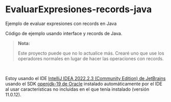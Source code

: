 # EvaluarExpresiones-records-java
Ejemplo de evaluar expresiones con records en Java

Código de ejemplo usando interface y records de Java.

> **Nota:** 
>
> Este proyecto puede que no lo actualice más. Crearé uno que use los operadores normales en lugar de hacer las operaciones con records.
<br>


Estoy usando el IDE [IntelliJ IDEA 2022.2.3 (Community Edition) de JetBrains](https://www.jetbrains.com/idea/whatsnew/) usando el SDK [openjdk-19 de Oracle](https://www.oracle.com/java/technologies/javase/jdk19-archive-downloads.html) instalado automáticamente por el IDE al usar características no incluidas en el que tenía instalado (versión 11.0.12).
